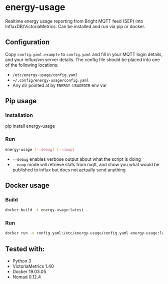 # energy-usage

Realtime energy usage reporting from Bright MQTT feed (SEP) into InfluxDB/VictoriaMetrics. Can be installed and run via pip or docker.

## Configuration

Copy `config.yaml.example` to `config.yaml` and fill in your MQTT login details, and your influx/vm server details.
The config file should be placed into one of the following locations:

* `/etc/energy-usage/config.yaml`
* `~/.config/energy-usage/config.yaml`
* Any dir pointed at by `ENERGY-USAGEDIR` env var

## Pip usage

### Installation

pip install energy-usage

### Run

```bash
energy-usage [--debug] [--noop]
```

* `--debug` enables verbose output about what the script is doing
* `--noop` mode will retrieve stats from mqtt, and show you what would be published to influx but does not actually send anything

## Docker usage

### Build

```bash
docker build -t energy-usage:latest .
```

### Run

```bash
docker run -v config.yaml:/etc/energy-usage/config.yaml energy-usage:latest
```

## Tested with:

* Python 3
* VictoriaMetrics 1.40
* Docker 19.03.05
* Nomad 0.12.4
